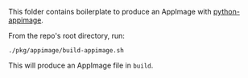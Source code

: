 This folder contains boilerplate to produce an AppImage with [python-appimage](https://github.com/niess/python-appimage).

From the repo's root directory, run:

```
./pkg/appimage/build-appimage.sh
```

This will produce an AppImage file in `build`.
